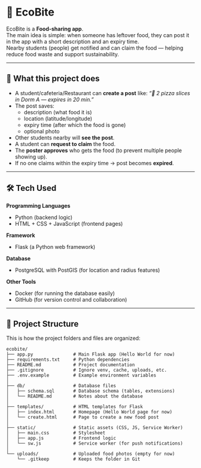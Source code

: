 # 🌱 EcoBite

EcoBite is a **Food-sharing app**.  
The main idea is simple: when someone has leftover food, they can post it in the app with a short description and an expiry time.  
Nearby students (people) get notified and can claim the food — helping reduce food waste and support sustainability.

---

## 📌 What this project does

- A student/cafeteria/Restaurant can **create a post** like: 
  *“🍕 2 pizza slices in Dorm A — expires in 20 min.”*
- The post saves:
  - description (what food it is)
  - location (latitude/longitude)
  - expiry time (after which the food is gone)
  - optional photo
- Other students nearby will **see the post**.
- A student can **request to claim** the food.
- The **poster approves** who gets the food (to prevent multiple people showing up).
- If no one claims within the expiry time → post becomes **expired**.

---

## 🛠 Tech Used

**Programming Languages**
- Python (backend logic)
- HTML + CSS + JavaScript (frontend pages)

**Framework**
- Flask (a Python web framework)

**Database**
- PostgreSQL with PostGIS (for location and radius features)

**Other Tools**
- Docker (for running the database easily)
- GitHub (for version control and collaboration)

---

## 📂 Project Structure

This is how the project folders and files are organized:
```plaintext
ecobite/
├── app.py               # Main Flask app (Hello World for now)
├── requirements.txt     # Python dependencies
├── README.md            # Project documentation
├── .gitignore           # Ignore venv, cache, uploads, etc.
├── .env.example         # Example environment variables
│
├── db/                  # Database files
│   ├── schema.sql       # Database schema (tables, extensions)
│   └── README.md        # Notes about the database
│
├── templates/           # HTML templates for Flask
│   ├── index.html       # Homepage (Hello World page for now)
│   └── create.html      # Page to create a new food post
│
├── static/              # Static assets (CSS, JS, Service Worker)
│   ├── main.css         # Stylesheet
│   ├── app.js           # Frontend logic
│   └── sw.js            # Service worker (for push notifications)
│
└── uploads/             # Uploaded food photos (empty for now)
    └── .gitkeep         # Keeps the folder in Git


